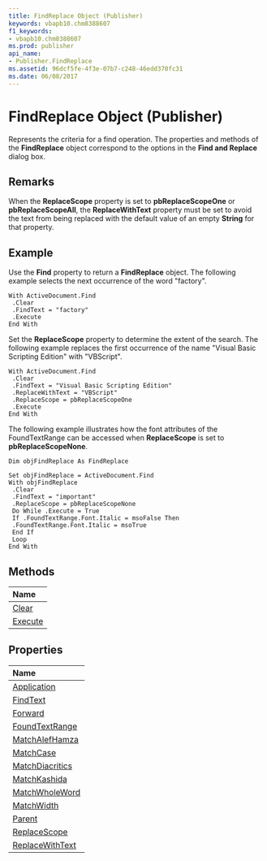```yaml
---
title: FindReplace Object (Publisher)
keywords: vbapb10.chm8388607
f1_keywords:
- vbapb10.chm8388607
ms.prod: publisher
api_name:
- Publisher.FindReplace
ms.assetid: 96dcf5fe-4f3e-07b7-c248-46edd370fc31
ms.date: 06/08/2017
---
```



# FindReplace Object (Publisher)

Represents the criteria for a find operation. The properties and methods of the  **FindReplace** object correspond to the options in the **Find and Replace** dialog box.
 


## Remarks

When the  **ReplaceScope** property is set to **pbReplaceScopeOne** or **pbReplaceScopeAll**, the **ReplaceWithText** property must be set to avoid the text from being replaced with the default value of an empty **String** for that property.
 

 

## Example

Use the  **Find** property to return a **FindReplace** object. The following example selects the next occurrence of the word "factory".
 

 

```
With ActiveDocument.Find 
 .Clear 
 .FindText = "factory" 
 .Execute 
End With
```

Set the  **ReplaceScope** property to determine the extent of the search. The following example replaces the first occurrence of the name "Visual Basic Scripting Edition" with "VBScript".
 

 



```
With ActiveDocument.Find 
 .Clear 
 .FindText = "Visual Basic Scripting Edition" 
 .ReplaceWithText = "VBScript" 
 .ReplaceScope = pbReplaceScopeOne 
 .Execute 
End With
```

The following example illustrates how the font attributes of the FoundTextRange can be accessed when  **ReplaceScope** is set to **pbReplaceScopeNone**.
 

 



```
Dim objFindReplace As FindReplace 
 
Set objFindReplace = ActiveDocument.Find 
With objFindReplace 
 .Clear 
 .FindText = "important" 
 .ReplaceScope = pbReplaceScopeNone 
 Do While .Execute = True 
 If .FoundTextRange.Font.Italic = msoFalse Then 
 .FoundTextRange.Font.Italic = msoTrue 
 End If 
 Loop 
End With
```


## Methods



|**Name**|
|:-----|
|[Clear](findreplace-clear-method-publisher.md)|
|[Execute](findreplace-execute-method-publisher.md)|

## Properties



|**Name**|
|:-----|
|[Application](findreplace-application-property-publisher.md)|
|[FindText](findreplace-findtext-property-publisher.md)|
|[Forward](findreplace-forward-property-publisher.md)|
|[FoundTextRange](findreplace-foundtextrange-property-publisher.md)|
|[MatchAlefHamza](findreplace-matchalefhamza-property-publisher.md)|
|[MatchCase](findreplace-matchcase-property-publisher.md)|
|[MatchDiacritics](findreplace-matchdiacritics-property-publisher.md)|
|[MatchKashida](findreplace-matchkashida-property-publisher.md)|
|[MatchWholeWord](findreplace-matchwholeword-property-publisher.md)|
|[MatchWidth](findreplace-matchwidth-property-publisher.md)|
|[Parent](findreplace-parent-property-publisher.md)|
|[ReplaceScope](findreplace-replacescope-property-publisher.md)|
|[ReplaceWithText](findreplace-replacewithtext-property-publisher.md)|

